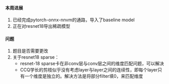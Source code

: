 #### 本周进展
1. 已经完成pytorch-onnx-nnvm的通路，导入了baseline model
1. 正在对resnet18导出稀疏模型

#### 问题
1. 题目是否需要更改
2. 关于resnet18 sparse：
    - resnet-18 sparse卡在非conv层与conv层之间的维度匹配问题，可以解决
    - CCQ学长的剪枝似乎没有考虑layer与layer之间的连续性，即每个layer只有一个维度是独立的。解决方法是将部分filter填0，来匹配维度
